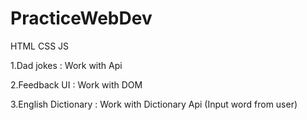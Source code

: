 # PracticeWebDev
HTML CSS JS

1.Dad jokes : Work with Api 

2.Feedback UI : Work with DOM

3.English Dictionary : Work with Dictionary Api (Input word from user)
